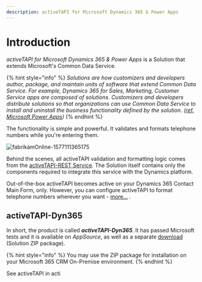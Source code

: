 ```yaml
---
description: activeTAPI for Microsoft Dynamics 365 & Power Apps
---
```


# Introduction

_activeTAPI for Microsoft Dynamics 365 & Power Apps_ is a Solution that extends Microsoft's Common Data Service.

{% hint style="info" %}
_Solutions are how customizers and developers author, package, and maintain units of software that extend Common Data Service. For example, Dynamics 365 for Sales, Marketing, Customer Service apps are composed of solutions. Customizers and developers distribute solutions so that organizations can use Common Data Service to install and uninstall the business functionality defined by the solution. \(_[_ref. Microsoft Power Apps_](https://docs.microsoft.com/en-us/powerapps/developer/common-data-service/introduction-solutions)_\)_
{% endhint %}

The functionality is simple and powerful. It validates and formats telephone numbers while you're entering them.

![fabrikamOnline-1577111365175](../../.gitbook/assets/fabrikamonline-1577111365175%20%281%29.gif)

Behind the scenes, all activeTAPI validation and formatting logic comes from the [activeTAPI-REST Service](https://github.com/SchmidteServices/activeTAPI-Dyn365/tree/57dcfc0129991ba93a6e0a41b9b7beea4c8ee42b/docs/actrest/README.md). The Solution itself contains only the components required to integrate this service with the Dynamics platform.

Out-of-the-box activeTAPI becomes active on your Dynamics 365 Contact Main Form, only. However, you can configure activeTAPI to format telephone numbers wherever you want - [more...](../admin/) .

## activeTAPI-Dyn365

In short, the product is called _**activeTAPI-Dyn365**_. It has passed Microsoft tests and it is available on _AppSource_, as well as a separate [download](https://github.com/SchmidteServices/activeTAPI-Dyn365/tree/master/download) \(Solution ZIP package\).

{% hint style="info" %}
You may use the ZIP package for installation on your Microsoft 365 CRM On-Premise environment.
{% endhint %}

See activeTAPI in acti

